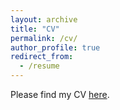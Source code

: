 ```yaml
---
layout: archive
title: "CV"
permalink: /cv/
author_profile: true
redirect_from:
  - /resume
---
```



Please find my CV [here](https://www.dropbox.com/s/tfmcx70x101m6ty/Ijaz_CV_Fall2022.pdf?dl=0). 

